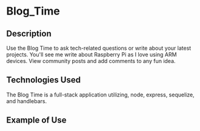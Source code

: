 # Blog_Time

## Description

Use the Blog Time to ask tech-related questions or write about your latest projects. You'll see me write about Raspberry Pi as I love using ARM devices. View community posts and add comments to any fun idea.


## Technologies Used 

The Blog Time is a full-stack application utilizing, node, express, sequelize, and handlebars.

## Example of Use